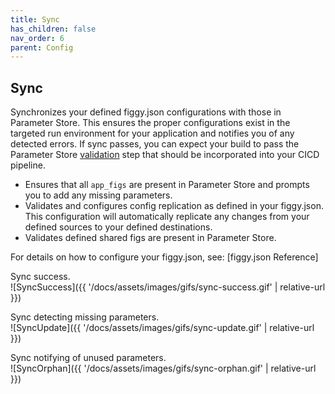 ```yaml
---
title: Sync
has_children: false
nav_order: 6
parent: Config
---
```


## Sync

Synchronizes your defined figgy.json configurations with those in Parameter Store. This ensures the proper 
configurations exist in the targeted run environment for your application and notifies you of any detected errors. 
If sync passes, you can expect your build to pass the Parameter Store [validation](/docs/commands/config/validate.html) 
step that should be incorporated into your CICD pipeline.

- Ensures that all `app_figs` are present in Parameter Store and prompts you to add any missing parameters. 
- Validates and configures config replication as defined in your figgy.json. This configuration will automatically replicate
any changes from your defined sources to your defined destinations.
- Validates defined shared figs are present in Parameter Store.

For details on how to configure your figgy.json, see: [figgy.json Reference]

Sync success.
<br/>![SyncSuccess]({{ '/docs/assets/images/gifs/sync-success.gif' | relative-url }})<br/>

Sync detecting missing parameters.
<br/>![SyncUpdate]({{ '/docs/assets/images/gifs/sync-update.gif' | relative-url }})<br/>


Sync notifying of unused parameters.
<br/>![SyncOrphan]({{ '/docs/assets/images/gifs/sync-orphan.gif' | relative-url }})<br/>
